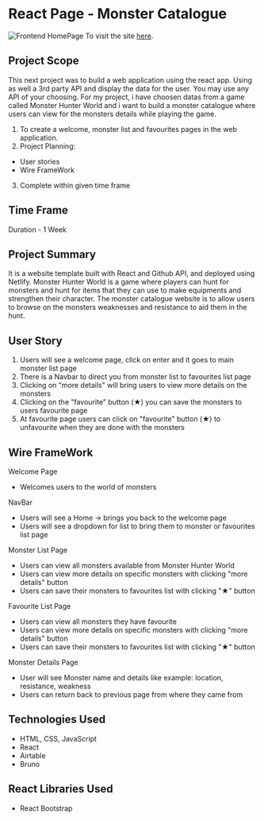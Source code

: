 # React Page - Monster Catalogue
![Frontend HomePage](/MonsterHunter.png)
To visit the site [here](https://monster-catalogue.netlify.app/).

## Project Scope
This next project was to build a web application using the react app. Using as well a 3rd party API and display the data for the user. You may use any API of your choosing. For my project, i have choosen datas from a game called Monster Hunter World and i want to build a monster catalogue where users can view for the monsters details while playing the game.

1. To create a welcome, monster list and favourites pages in the web application.
2. Project Planning:
  - User stories
  - Wire FrameWork
3. Complete within given time frame 

## Time Frame
Duration - 1 Week 

## Project Summary
It is a website template built with React and Github API, and deployed using Netlify. Monster Hunter World is a game where players can hunt for monsters and hunt for items that they can use to make equipments and strengthen their character. The monster catalogue website is to allow users to browse on the monsters weaknesses and resistance to aid them in the hunt.

## User Story
1) Users will see a welcome page, click on enter and it goes to main monster list page
2) There is a Navbar to direct you from monster list to favourites list page
3) Clicking on "more details" will bring users to view more details on the monsters
4) Clicking on the "favourite" button (★) you can save the monsters to users favourite page
5) At favourite page users can click on "favourite" button (★) to unfavourite when they are done with the monsters

## Wire FrameWork
Welcome Page
- Welcomes users to the world of monsters

NavBar
- Users will see a Home -> brings you back to the welcome page
- Users will see a dropdown for list to bring them to monster or favourites list page

Monster List Page
- Users can view all monsters available from Monster Hunter World
- Users can view more details on specific monsters with clicking "more details" button
- Users can save their monsters to favourites list with clicking "★" button

Favourite List Page
- Users can view all monsters they have favourite
- Users can view more details on specific monsters with clicking "more details" button
- Users can save their monsters to favourites list with clicking "★" button

Monster Details Page
- User will see Monster name and details like example: location, resistance, weakness
- Users can return back to previous page from where they came from

## Technologies Used
- HTML, CSS, JavaScript
- React
- Airtable
- Bruno

## React Libraries Used
- React Bootstrap
